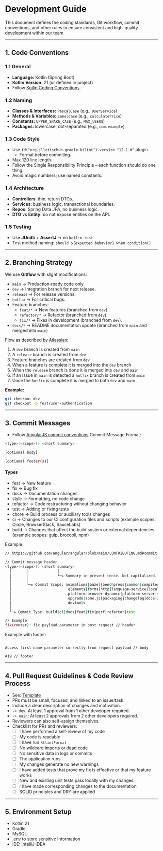 # Development Guide

This document defines the coding standards, Git workflow, commit conventions, and other rules to ensure consistent and high-quality development within our team.

---

## 1. Code Conventions

### 1.1 General
- **Language:** Kotlin (Spring Boot)
- **Kotlin Version:** 21 (or defined in project)
- Follow [Kotlin Coding Conventions](https://kotlinlang.org/docs/coding-conventions.html).

### 1.2 Naming
- **Classes & Interfaces:** `PascalCase` (e.g., `UserService`)
- **Methods & Variables:** `camelCase` (e.g., `calculatePrice`)
- **Constants:** `UPPER_SNAKE_CASE` (e.g., `MAX_USERS`)
- **Packages:** lowercase, dot-separated (e.g., `com.example`)

### 1.3 Code Style
- Use `id("org.jlleitschuh.gradle.ktlint") version "12.1.0"` plugin.
  - Format before commiting.
- Max 120 line length.
- Follow the Single Responsibility Principle – each function should do one thing.
- Avoid magic numbers; use named constants.

### 1.4 Architecture
- **Controllers**: thin, return DTOs.
- **Services**: business logic, transactional boundaries.
- **Repos**: Spring Data JPA, no business logic.
- **DTO** vs **Entity**: do not expose entities on the API.

### 1.5 Testing
- Use **JUnit5** + **AssertJ** -> no `kotlin.test`
- Test method naming: `should ${expected behavior} when condition()`

---

## 2. Branching Strategy

We use **Gitflow** with slight modifications:

- `main` → Production-ready code only.
- `dev` → Integration branch for next release.
- `release` → For release versions.
- `hotfix` → For critical bugs.
- Feature branches:
  - `feat/*` → New features (branched from `dev`).
  - `refactor/*` → Refactor (branched from `dev`).
  - `fix/*` → Fixes in development (branched from `dev`).
- `docs/*` → README documentation update (branched from `main` and merged into `main`)

Flow as described by [Atlassian](https://www.atlassian.com/git/tutorials/comparing-workflows/gitflow-workflow#:~:text=Gitflow%20is%20an%20alternative%20Git,lived%20branches%20and%20larger%20commits.):
1. A `dev` branch is created from `main`
2. A `release` branch is created from `dev`
3. Feature branches are created from `dev`
4. When a feature is complete it is merged into the `dev` branch
5. When the `release` branch is done it is merged into `dev` and `main`
6. If an issue in `main` is detected a `hotfix` branch is created from `main`
7. Once the `hotfix` is complete it is merged to both `dev` and `main`

**Example:**
```bash
git checkout dev
git checkout -b feat/user-authentication
```

---

## 3. Commit Messages
- Follow [AngularJS commit conventions](https://gist.github.com/stephenparish/9941e89d80e2bc58a153)
  Commit Message Format:
```bash
<type>(<scope>): <short summary>

[optional body]

[optional footer(s)]
```

#### Types
- feat → New feature
- fix → Bug fix
- docs → Documentation changes
- style → Formatting, no code change
- refactor → Code restructuring without changing behavior
- test → Adding or fixing tests
- chore → Build process or auxiliary tools changes
- ci -> Changes to our CI configuration files and scripts (example scopes: Circle, BrowserStack, SauceLabs)
- build -> Changes that affect the build system or external dependencies (example scopes: gulp, broccoli, npm)


Example
```bash 
// https://github.com/angular/angular/blob/main/CONTRIBUTING.md#commit-message-header

// Commit message header
<type>(<scope>): <short summary>
  │       │             │
  │       │             └─⫸ Summary in present tense. Not capitalized. No period at the end.
  │       │
  │       └─⫸ Commit Scope: animations|bazel|benchpress|common|compiler|compiler-cli|core|
  │                          elements|forms|http|language-service|localize|platform-browser|
  │                          platform-browser-dynamic|platform-server|router|service-worker|
  │                          upgrade|zone.js|packaging|changelog|docs-infra|migrations|
  │                          devtools
  │
  └─⫸ Commit Type: build|ci|docs|feat|fix|perf|refactor|test

// Example 
fix(router): fix payload parameter in post request // header
```

Example with footer:
```fix(router): fix payload parameter in post request // header

Access first name parameter correctly from request payload // body

#19 // footer
```

---

## 4. Pull Request Guidelines & Code Review Process
- See: [Template](PULL_REQUEST_TEMPLATE.md)
- PRs must be small, focused, and linked to an issue/task.
- Include a clear description of changes and motivation.
- `-> dev`: At least 1 approval from 1 other developer required.
- `-> main`: At least 2 approvals from 2 other developers required.
- Reviewers can also self-assign themselves.
- Checklist for PRs and reviewers:
  - [ ] I have performed a self-review of my code
  - [ ] My code is readable
  - [ ] I have run `ktlintFormat`
  - [ ] No wildcard imports or dead code
  - [ ] No sensitive data in logs or commits
  - [ ] The application runs
  - [ ] My changes generate no new warnings
  - [ ] I have added tests that prove my fix is effective or that my feature works
  - [ ] New and existing unit tests pass locally with my changes
  - [ ] I have made corresponding changes to the documentation
  - [ ] SOLID principles and DRY are applied
  
---

## 5. Environment Setup
- Kotlin 21
- Gradle
- MySQL
- .env to store sensitive information
- IDE: IntelliJ IDEA




